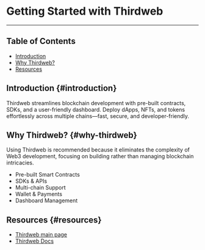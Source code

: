# Getting Started with Thirdweb

---

## Table of Contents
- [Introduction](#introduction)
- [Why Thirdweb?](#why-thirdweb)
- [Resources](#resources)

## Introduction {#introduction}

Thirdweb streamlines blockchain development with pre-built contracts, SDKs, and a user-friendly dashboard. Deploy dApps, NFTs, and tokens effortlessly across multiple chains—fast, secure, and developer-friendly.

## Why Thirdweb? {#why-thirdweb}

Using Thirdweb is recommended because it eliminates the complexity of Web3 development, focusing on building rather than managing blockchain intricacies.

* Pre-built Smart Contracts
* SDKs & APIs
* Multi-chain Support
* Wallet & Payments
* Dashboard Management

## Resources {#resources}

* [Thirdweb main page](https://thirdweb.com/)
* [Thirdweb Docs](https://portal.thirdweb.com/)
